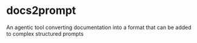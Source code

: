 # docs2prompt
An agentic tool converting documentation into a format that can be added to complex structured prompts
